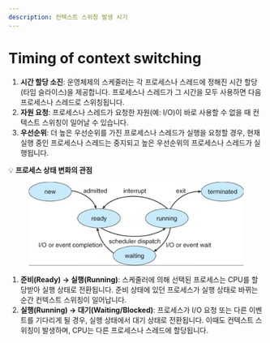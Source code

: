 ```yaml
---
description: 컨텍스트 스위칭 발생 시기
---
```


# Timing of context switching

1. **시간 할당 소진**: 운영체제의 스케줄러는 각 프로세스나 스레드에 정해진 시간 할당(타임 슬라이스)을 제공합니다. 프로세스나 스레드가 그 시간을 모두 사용하면 다음 프로세스나 스레드로 스위칭됩니다.
2. **자원 요청**: 프로세스나 스레드가 요청한 자원(예: I/O)이 바로 사용할 수 없을 때 컨텍스트 스위칭이 일어날 수 있습니다.
3. **우선순위**: 더 높은 우선순위를 가진 프로세스나 스레드가 실행을 요청할 경우, 현재 실행 중인 프로세스나 스레드는 중지되고 높은 우선순위의 프로세스나 스레드가 실행됩니다.

💡 **프로세스 상태 변화의 관점**

<figure><img src="../../../.gitbook/assets/image (6) (1) (1) (1) (1) (1) (1).png" alt=""><figcaption></figcaption></figure>

1. **준비(Ready) → 실행(Running)**: 스케줄러에 의해 선택된 프로세스는 CPU를 할당받아 실행 상태로 전환됩니다. 준비 상태에 있던 프로세스가 실행 상태로 바뀌는 순간 컨텍스트 스위칭이 일어납니다.
2. **실행(Running) → 대기(Waiting/Blocked)**: 프로세스가 I/O 요청 또는 다른 이벤트를 기다리게 될 경우, 실행 상태에서 대기 상태로 전환됩니다. 이때도 컨텍스트 스위칭이 발생하며, CPU는 다른 프로세스나 스레드에 할당됩니다.

